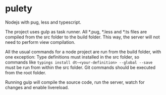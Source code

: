 # pulety
Nodejs with pug, less and typescript.

The project uses gulp as task runner. All *.pug, *.less and *.ts files are compiled from the src folder to the build folder. This way, the server will not need to perform view compilation. 

All the usual commands for a node project are run from the build folder, with one exception:
Type definitions must installed in the src folder, so commands like 
`typings install dt~<your-definition> --global --save`
must be run from within the src folder.
Git commands should be executed from the root folder.

Running gulp will compile the source code, run the server, watch for changes and enable livereload.